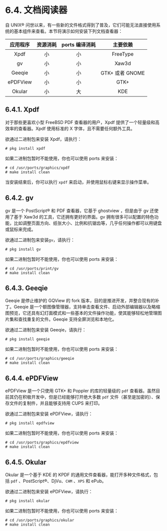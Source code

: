 # 6.4. 文档阅读器

自 UNIX® 问世以来，有一些新的文件格式得到了普及，它们可能无法直接使用系统的基本组件来查看。本节将演示如何安装下列文档查看器：

| 应用程序 | 资源消耗 | ports 编译消耗 | 主要依赖 |
| :------: | :------: | :------------: | :------: |
| Xpdf | 小 | 小 | FreeType |
|gv|小|小|Xaw3d|
|Geeqie|小|小|GTK+ 或者 GNOME|
|ePDFView|小|小|GTK+|
|Okular|小|大|KDE|

## 6.4.1. Xpdf

对于那些更喜欢小型 FreeBSD PDF 查看器的用户，Xpdf 提供了一个轻量级和高效率的查看器。Xpdf 使用标准的 X 字体，且不需要任何额外工具。

欲通过二进制包来安装 Xpdf，请执行：

```
# pkg install xpdf
```

如果二进制包暂时不能使用，你也可以使用 ports 来安装：

```
# cd /usr/ports/graphics/xpdf
# make install clean
```

当安装结束后，你可以执行 `xpdf` 来启动，并使用鼠标右键来显示操作菜单。

## 6.4.2. gv

gv 是一个 PostScript® 和 PDF 查看器，它基于 ghostview ，但是由于 gv 还使用了基于 Xaw3d 的工具，它还拥有更好的界面。gv 拥有很多可以配置的特色功能，比如调整页面方向、纸张大小、比例和抗锯齿等，几乎任何操作都可以用键盘或鼠标来完成。

欲通过二进制包来安装`gv`，请执行：

```
# pkg install gv
```

如果二进制包暂时不能使用，你也可以使用 ports 来安装：

```
# cd /usr/ports/print/gv
# make install clean
```

## 6.4.3. Geeqie

Geeqie 是停止维护的 GQView 的 fork 版本，目的是推进开发，并整合现有的补丁。Geeqie 是一个额图像管理器，支持单击查看文件、启动外部编辑器以及略缩图预览，它还具有幻灯面模式和一些基本的文件操作功能，使其能够轻松地管理图片集和查找重复的文件。Geeqie 支持全屏浏览和本地化。

欲通过二进制包来安装 Geeqie，请执行：

```
# pkg install geeqie 
```

如果二进制包暂时不能使用，你也可以使用 ports 来安装：

```
# cd /usr/ports/graphics/geeqie
# make install clean
```

## 6.4.4. ePDFView

ePDFView 是一个只使用 GTK+ 和 Poppler 的库的轻量级的 `pdf` 查看器。虽然目前其仍在积极开发中，但是已经能够打开绝大多数 `pdf` 文件（甚至是加密的）、保存文件的复制件，并且能够支持用 CUPS 来打印。

欲通过二进制包来安装 ePDFView，请执行：

```
# pkg install epdfview
```

如果二进制包暂时不能使用，你也可以使用 ports 来安装：

```
# cd /usr/ports/graphics/epdfview
# make install clean
```

## 6.4.5. Okular

Okular 是一个基于 KDE 的 KPDF 的通用文件查看器，能打开多种文件格式，包括 `pdf` 、PostScript®、DjVu、`CHM` 、`XPS` 和 ePub。

欲通过二进制包来安装 ePDFView，请执行：

```
# pkg install okular
```

如果二进制包暂时不能使用，你也可以使用 ports 来安装：

```
# cd /usr/ports/graphics/okular
# make install clean
```
